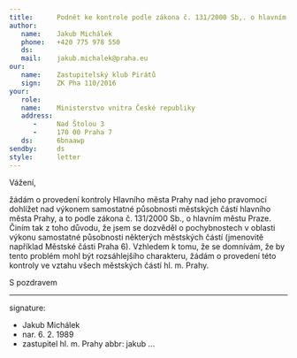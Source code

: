 ```yaml
---
title:      Podnět ke kontrole podle zákona č. 131/2000 Sb,. o hlavním městě Praze
author:
   name:    Jakub Michálek
   phone:   +420 775 978 550
   ds:      
   mail:    jakub.michalek@praha.eu
our:
   name:    Zastupitelský klub Pirátů
   sign:    ZK Pha 110/2016
your:
   role:    
   name:    Ministerstvo vnitra České republiky
   address:
      -     Nad Štolou 3
      -     170 00 Praha 7
   ds:      6bnaawp
sendby:     ds
style:      letter
---
```


Vážení,

žádám o provedení kontroly Hlavního města Prahy nad jeho pravomocí dohlížet nad výkonem samostatné působnosti městských částí hlavního města Prahy, a to podle zákona č. 131/2000 Sb., o hlavním městu Praze. Činím tak z toho důvodu, že jsem se dozvěděl o pochybnostech v oblasti výkonu samostatné působnosti některých městských částí (jmenovitě například Městské části Praha 6). Vzhledem k tomu, že se domnívám, že by tento problém mohl být rozsáhlejšího charakteru, žádám o provedení této kontroly ve vztahu všech městských částí hl. m. Prahy.

S pozdravem

---
signature: 
  - Jakub Michálek
  - nar. 6. 2. 1989
  - zastupitel hl. m. Prahy
abbr:       jakub
...
